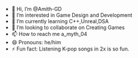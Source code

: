 - 👋 Hi, I’m @Amith-GD
- 👀 I’m interested in Game Design and Development
- 🌱 I’m currently learning C++,Unreal,DSA
- 💞️ I’m looking to collaborate on Creating Games
- 📫 How to reach me a_myth_04
- 😄 Pronouns: he/him
- ⚡ Fun fact: Listening K-pop songs in 2x is so fun. 

<!---
Amith-GD/Amith-GD is a ✨ special ✨ repository because its `README.md` (this file) appears on your GitHub profile.
You can click the Preview link to take a look at your changes.
--->
